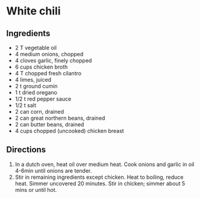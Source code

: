 White chili
===========

Ingredients
-----------

- 2 T vegetable oil
- 4 medium onions, chopped
- 4 cloves garlic, finely chopped
- 6 cups chicken broth
- 4 T chopped fresh cilantro
- 4 limes, juiced
- 2 t ground cumin
- 1 t dried oregano
- 1/2 t red pepper sauce
- 1/2 t salt
- 2 can corn, drained
- 2 can great northern beans, drained
- 2 can butter beans, drained
- 4 cups chopped (uncooked) chicken breast

Directions
----------

1. In a dutch oven, heat oil over medium heat. Cook onions and garlic in oil 4-6min until onions are tender.
2. Stir in remaining ingredients except chicken. Heat to boiling, reduce heat. Simmer uncovered 20 minutes. Stir in chicken; simmer about 5 mins or until hot.
